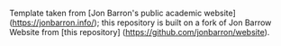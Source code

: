 Template taken from [Jon Barron's public academic website] (https://jonbarron.info/); this repository is built on a fork of Jon Barrow Website from [this repository] (https://github.com/jonbarron/website).

